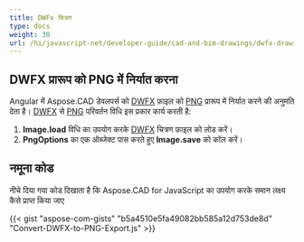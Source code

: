 ```yaml
---
title: DWFx चित्रण
type: docs
weight: 30
url: /hi/javascript-net/developer-guide/cad-and-bim-drawings/dwfx-drawing/
---
```


## **DWFX प्रारूप को PNG में निर्यात करना**

Angular में Aspose.CAD डेवलपर्स को [DWFX](https://docs.fileformat.com/cad/dwfx/) फ़ाइल को [PNG](https://docs.fileformat.com/image/png/) प्रारूप में निर्यात करने की अनुमति देता है।
[DWFX](https://docs.fileformat.com/cad/dwfx/) से [PNG](https://docs.fileformat.com/image/png/) परिवर्तन विधि इस प्रकार कार्य करती है:

1. **Image.load** विधि का उपयोग करके [DWFX](https://docs.fileformat.com/cad/dwfx/) चित्रण फ़ाइल को लोड करें।
1. **PngOptions** का एक ऑब्जेक्ट पास करते हुए **Image.save** को कॉल करें।

## नमूना कोड

नीचे दिया गया कोड दिखाता है कि Aspose.CAD for JavaScript का उपयोग करके समान लक्ष्य कैसे प्राप्त किया जाए

{{< gist "aspose-com-gists" "b5a4510e5fa49082bb585a12d753de8d" "Convert-DWFX-to-PNG-Export.js" >}}
